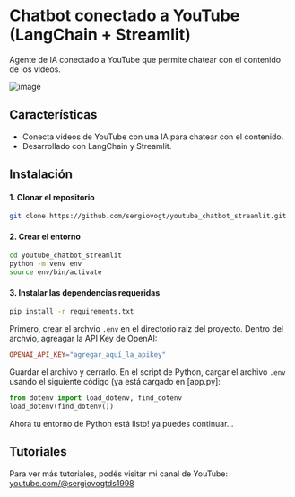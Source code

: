 # Chatbot conectado a YouTube (LangChain + Streamlit)

Agente de IA conectado a YouTube que permite chatear con el contenido de los videos.

![image](https://github.com/sergiovogt/youtube_chatbot_streamlit/assets/159809335/0d22419c-ea1f-458e-bc5a-1f1c9f6ccad5)

## Características

- Conecta videos de YouTube con una IA para chatear con el contenido.
- Desarrollado con LangChain y Streamlit.

## Instalación

#### 1. Clonar el repositorio

```bash
git clone https://github.com/sergiovogt/youtube_chatbot_streamlit.git
```

#### 2. Crear el entorno

``` bash
cd youtube_chatbot_streamlit
python -m venv env
source env/bin/activate
```

#### 3. Instalar las dependencias requeridas
``` bash
pip install -r requirements.txt
```

Primero, crear el archvio `.env` en el directorio raiz del proyecto. Dentro del archvio, agreagar la API Key de OpenAI:

```makefile
OPENAI_API_KEY="agregar_aquí_la_apikey"
```

Guardar el archivo y cerrarlo. En el script de Python, cargar el archivo `.env` usando el siguiente código (ya está cargado en [app.py]:
```python
from dotenv import load_dotenv, find_dotenv
load_dotenv(find_dotenv())
```

Ahora tu entorno de Python está listo! ya puedes continuar...

## Tutoriales
Para ver más tutoriales, podés visitar mi canal de YouTube:  [youtube.com/@sergiovogtds1998](https://youtube.com/@sergiovogtds1998)
